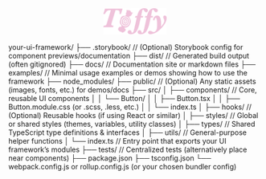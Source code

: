 <div align="center">
    <img src="/assets/logo.png" style="width: 25%;" alt="logo"/>
</div>








your-ui-framework/
├── .storybook/       // (Optional) Storybook config for component previews/documentation
├── dist/             // Generated build output (often gitignored)
├── docs/             // Documentation site or markdown files
├── examples/         // Minimal usage examples or demos showing how to use the framework
├── node_modules/
├── public/           // (Optional) Any static assets (images, fonts, etc.) for demos/docs
├── src/
│   ├── components/   // Core, reusable UI components
│   │   └── Button/
│   │       ├── Button.tsx
│   │       ├── Button.module.css (or .scss, .less, etc.)
│   │       └── index.ts
│   ├── hooks/        // (Optional) Reusable hooks (if using React or similar)
│   ├── styles/       // Global or shared styles (themes, variables, utility classes)
│   ├── types/        // Shared TypeScript type definitions & interfaces
│   ├── utils/        // General-purpose helper functions
│   └── index.ts      // Entry point that exports your UI framework’s modules
├── tests/            // Centralized tests (alternatively place near components)
├── package.json
├── tsconfig.json
└── webpack.config.js or rollup.config.js (or your chosen bundler config)